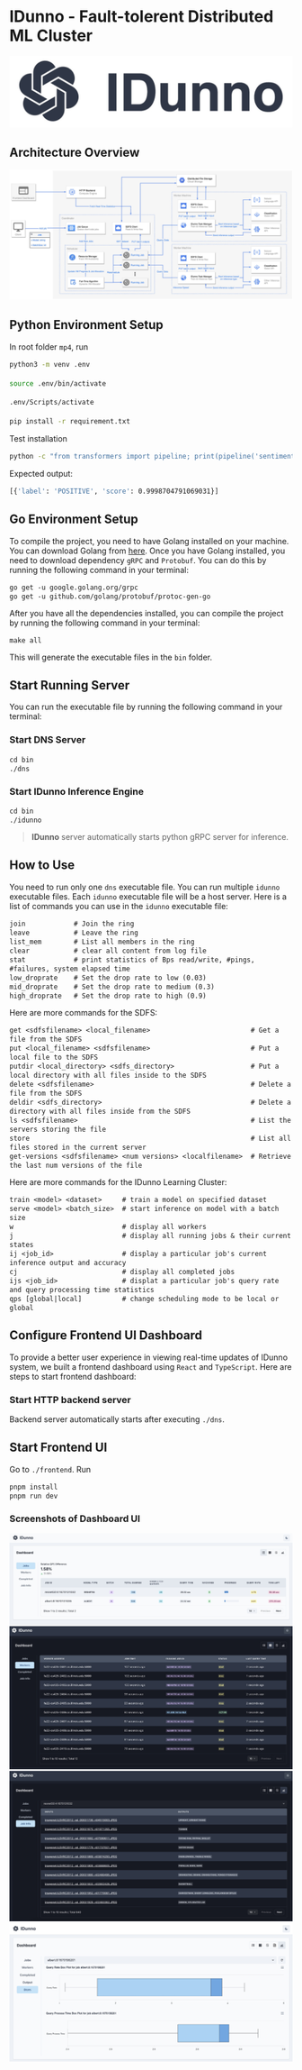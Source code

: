 # IDunno - Fault-tolerent Distributed ML Cluster

<div>
<img src="logo.jpg" />
</div>

## Architecture Overview
![Design](frontend/public/design.jpg)

## Python Environment Setup

In root folder `mp4`, run

```bash
python3 -m venv .env

source .env/bin/activate

.env/Scripts/activate

pip install -r requirement.txt
```

Test installation

```bash
python -c "from transformers import pipeline; print(pipeline('sentiment-analysis')('we love you'))"
```

Expected output:

```bash
[{'label': 'POSITIVE', 'score': 0.9998704791069031}]
```

## Go Environment Setup

To compile the project, you need to have Golang installed on your machine. You can download Golang from [here](https://golang.org/dl/). Once you have Golang installed, you need to download dependency `gRPC` and `Protobuf`. You can do this by running the following command in your terminal:

```
go get -u google.golang.org/grpc
go get -u github.com/golang/protobuf/protoc-gen-go
```

After you have all the dependencies installed, you can compile the project by running the following command in your terminal:

```
make all
```

This will generate the executable files in the `bin` folder.

## Start Running Server

You can run the executable file by running the following command in your terminal:

### Start DNS Server

```
cd bin
./dns
```

### Start IDunno Inference Engine

```
cd bin
./idunno
```

> **IDunno** server automatically starts python gRPC server for inference.

## How to Use
You need to run only one `dns` executable file. You can run multiple `idunno` executable files. Each `idunno` executable file will be a host server.
Here is a list of commands you can use in the `idunno` executable file:

```
join            # Join the ring
leave           # Leave the ring
list_mem        # List all members in the ring
clear           # clear all content from log file
stat            # print statistics of Bps read/write, #pings, #failures, system elapsed time
low_droprate    # Set the drop rate to low (0.03)
mid_droprate    # Set the drop rate to medium (0.3)
high_droprate   # Set the drop rate to high (0.9)
```

Here are more commands for the SDFS:

```
get <sdfsfilename> <local_filename>                         # Get a file from the SDFS
put <local_filename> <sdfsfilename>                         # Put a local file to the SDFS
putdir <local_directory> <sdfs_directory>                   # Put a local directory with all files inside to the SDFS
delete <sdfsfilename>                                       # Delete a file from the SDFS
deldir <sdfs_directory>                                     # Delete a directory with all files inside from the SDFS
ls <sdfsfilename>                                           # List the servers storing the file
store                                                       # List all files stored in the current server
get-versions <sdfsfilename> <num versions> <localfilename>  # Retrieve the last num versions of the file
```

Here are more commands for the IDunno Learning Cluster:
```
train <model> <dataset>     # train a model on specified dataset
serve <model> <batch_size>  # start inference on model with a batch size
w                           # display all workers
j                           # display all running jobs & their current states
ij <job_id>                 # display a particular job's current inference output and accuracy
cj                          # display all completed jobs
ijs <job_id>                # displat a particular job's query rate and query processing time statistics
qps [global|local]          # change scheduling mode to be local or global
```

## Configure Frontend UI Dashboard
To provide a better user experience in viewing real-time updates of IDunno system, we built a frontend dashboard using `React` and `TypeScript`. Here are steps to start frontend dashboard:

### Start HTTP backend server
Backend server automatically starts after executing `./dns`. 

## Start Frontend UI
Go to `./frontend`. Run

```
pnpm install
pnpm run dev
```

### Screenshots of Dashboard UI
![Jobs](frontend/public/job.jpg)
![Workers](frontend/public/worker.jpg)
![Info](frontend/public/info.jpg)
![Stats](frontend/public/stat.jpg)
